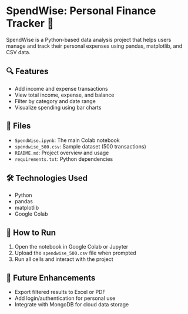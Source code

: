 # SpendWise: Personal Finance Tracker 💸

SpendWise is a Python-based data analysis project that helps users manage and track their personal expenses using pandas, matplotlib, and CSV data.

## 🔍 Features

- Add income and expense transactions
- View total income, expense, and balance
- Filter by category and date range
- Visualize spending using bar charts

## 📁 Files

- `SpendWise.ipynb`: The main Colab notebook
- `spendwise_500.csv`: Sample dataset (500 transactions)
- `README.md`: Project overview and usage
- `requirements.txt`: Python dependencies

## 🛠️ Technologies Used

- Python
- pandas
- matplotlib
- Google Colab

## 📌 How to Run

1. Open the notebook in Google Colab or Jupyter
2. Upload the `spendwise_500.csv` file when prompted
3. Run all cells and interact with the project

## 🚀 Future Enhancements

- Export filtered results to Excel or PDF
- Add login/authentication for personal use
- Integrate with MongoDB for cloud data storage
